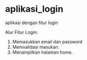 # aplikasi_login
aplikasi dengan fitur login

Alur Fitur Login:
1. Memasukkan email dan password
2. Memvalidasi masukan.
3. Menampilkan halaman home.
